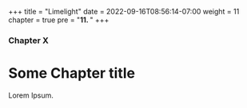 +++
title = "Limelight"
date = 2022-09-16T08:56:14-07:00
weight = 11
chapter = true
pre = "<b>11. </b>"
+++

### Chapter X

# Some Chapter title

Lorem Ipsum.